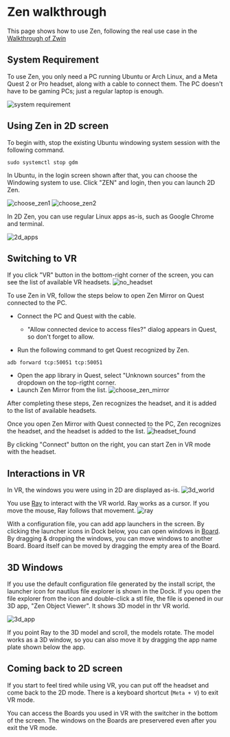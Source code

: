 # Zen walkthrough
This page shows how to use Zen, following the real use case in the [Walkthrough of Zwin](https://www.youtube.com/watch?v=uZEDEfEZB1w&t=2s)

## System Requirement
To use Zen, you only need a PC running Ubuntu or Arch Linux, and a Meta Quest 2 or Pro headset, along with a cable to connect them. The PC doesn't have to be gaming PCs; just a regular laptop is enough.

![system requirement](system_requirement.png "imahge_tooltip")

## Using Zen in 2D screen
To begin with, stop the existing Ubuntu windowing system session with the following command.

```
sudo systemctl stop gdm
```

In Ubuntu, in the login screen shown after that, you can choose the Windowing system to use. Click "ZEN" and login, then you can launch 2D Zen.

![choose_zen1](choose_zen1.png "image_tooltip")
![choose_zen2](choose_zen2.png "image_tooltip")

In 2D Zen, you can use regular Linux apps as-is, such as Google Chrome and terminal. 

![2d_apps](2d_apps.png "image_tooltip")

## Switching to VR
If you click "VR" button in the bottom-right corner of the screen, you can see the list of available VR headsets.
![no_headset](no_headset.png "image_tooltip")

To use Zen in VR, follow the steps below to open Zen Mirror on Quest connected to the PC.

- Connect the PC and Quest with the cable.
  - "Allow connected device to access files?" dialog appears in Quest, so don't forget to allow.

- Run the following command to get Quest recognized by Zen.
```
adb forward tcp:50051 tcp:50051
```

- Open the app library in Quest, select "Unknown sources" from the dropdown on the top-rigtht corner.
- Launch Zen Mirror from the list.
![choose_zen_mirror](choose_zen_mirror.png "image_tooltip")

After completing these steps, Zen recognizes the headset, and it is added to the list of available headsets.

Once you open Zen Mirror with Quest connected to the PC, Zen recognizes the headset, and the headset is added to the list.
![headset_found](headset_found.png "image_tooltip")

By clicking "Connect" button on the right, you can start Zen in VR mode with the headset.

## Interactions in VR
In VR, the windows you were using in 2D are displayed as-is. 
![3d_world](3d_world.png "image_tooltip")

You use [Ray](https://www.zwin.dev/what_is_it/interactions_on_zen#ray) to interact with the VR world. Ray works as a cursor. If you move the mouse, Ray follows that movement.
![ray](ray.png "image_tooltip")

With a configuration file, you can add app launchers in the screen. By clicking the launcher icons in Dock below, you can open windows in [Board](https://www.zwin.dev/en/what_is_it/interactions_on_zen#board). By dragging & dropping the windows, you can move windows to another Board. Board itself can be moved by dragging the empty area of the Board.

## 3D Windows
If you use the default configuration file generated by the install script, the launcher icon for nautilus file explorer is shown in the Dock.
If you open the file explorer from the icon and double-click a stl file, the file is opened in our 3D app, "Zen Object Viewer". It shows 3D model in thr VR world.

![3d_app](3d_app.png "image_tooltip")

If you point Ray to the 3D model and scroll, the models rotate. The model works as a 3D window, so you can also move it by dragging the app name plate shown below the app.

## Coming back to 2D screen

If you start to feel tired while using VR, you can put off the headset and come back to the 2D mode. There is a keyboard shortcut (`Meta + V`) to exit VR mode.

You can access the Boards you used in VR with the switcher in the bottom of the screen. The windows on the Boards are preservered even after you exit the VR mode.